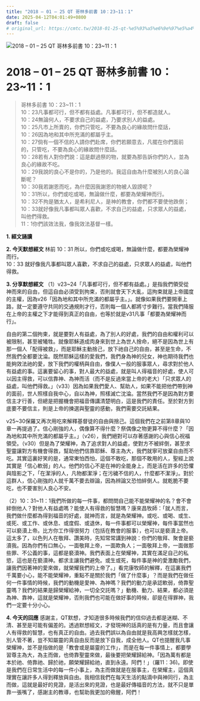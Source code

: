 ```yaml
---
title: "2018 – 01 – 25 QT 哥林多前書 10：23~11：1"
date: 2025-04-12T04:01:49+0800
draft: false
# original_url: https://cmtc.tw/2018-01-25-qt-%e5%93%a5%e6%9e%97%e5%a4%9a%e5%89%8d%e6%9b%b8-10%ef%bc%9a2311%ef%bc%9a1
---
```


![2018 – 01 – 25 QT 哥林多前書 10：23\~11：1](/images/qt.jpg   "2018 – 01 – 25 QT 哥林多前書 10：23\~11：1")

# 2018 – 01 – 25 QT 哥林多前書 10：23\~11：1

> 哥林多前書 10：23\~11：1  
> 10：23凡事都可行，但不都有益處。凡事都可行，但不都造就人。  
> 10：24無論何人，不要求自己的益處，乃要求別人的益處。  
> 10：25凡市上所賣的，你們只管吃，不要為良心的緣故問什麼話，  
> 10：26因為地和其中所充滿的都屬乎主。  
> 10：27倘有一個不信的人請你們赴席，你們若願意去，凡擺在你們面前的，只管吃，不要為良心的緣故問什麼話。  
> 10：28若有人對你們說：這是獻過祭的物，就要為那告訴你們的人，並為良心的緣故不吃。  
> 10：29我說的良心不是你的，乃是他的。我這自由為什麼被別人的良心論斷呢？  
> 10：30我若謝恩而吃，為什麼因我謝恩的物被人毀謗呢？  
> 10：31所以，你們或吃或喝，無論做什麼，都要為榮耀神而行。  
> 10：32不拘是猶太人，是希利尼人，是神的教會，你們都不要使他跌倒；  
> 10：33就好像我凡事都叫眾人喜歡，不求自己的益處，只求眾人的益處，叫他們得救。  
> 11：1你們該效法我，像我效法基督一樣。

**1. 經文誦讀**

**2.  今天默想經文**
林前 10：31 所以，你們或吃或喝，無論做什麼，都要為榮耀神而行。  
10：33 就好像我凡事都叫眾人喜歡，不求自己的益處，只求眾人的益處，叫他們得救。

**3. 分享默想經文**
（1）v23\~24「凡事都可行，但不都有益處。」是指我們領受從神而來的自由，但這自由必須受到拘束，否則就會天下大亂，這拘束就是上帝國度的主權，因為v26「因為地和其中所充滿的都屬乎主。」。就像如果我們要開車上路，就一定要遵守共同的交通規則才行，否則每一個人都將寸步難行。當我們降服在上帝的主權之下才能得到真正的自由，也等於就是v31凡事「都要為榮耀神而行」。

自由的第二個拘束，就是要對人有益處，為了別人的好處，我們的自由和權利可以被限制，甚至被犧牲。就像耶穌道成肉身來到世上為世人捨命，絕不是因為世上有那一個人「配得被救」，而是耶穌主動捨己，放下祂自己的自由，甚至是生命，不然我們全都要沈淪。既然耶穌這樣的愛我們，我們身為神的兒女，神也期待我們也能夠效法祂的愛，放下我們的權柄與自由，像僕人一般的服事眾人，尋求對於他人有益處的事。這裏要留心的事，對人最大的益處，就是叫人得福音的好處，使人可以因主得救，可以信靠神、為神而活（而不是反過來當上帝的老大）「只求眾人的益處，叫他們得救。」（v33）因為如果我們愛人、幫助人，如果不能把他們帶到神的面前，世人照樣自我中心，自以為神，照樣滅亡沈淪。當然我們不是因為對方要信主才行善，但總是把握機會把福音傳講清楚明白，這是我們的責任。至於對方到底要不要信主，則是上帝的揀選與聖靈的感動，我們需要交託結果。

v25\~30保羅又再次用吃來解釋基督徒的自由與捨己。這個我們在之前第8章與10章一再提過了。信心剛強的人，偶像算不得什麼？祭偶像之物更算不得什麼？「因為地和其中所充滿的都屬乎主。」（v26），我們絕對可以存著感謝的心與信心祝福領受。（v30）但是為了榮耀神，為了追求對人的益處，使對方不被絆倒，甚至求聖靈讓對方有機會得救，幫助他們信靠耶穌、尊主為大，我們就寧可放棄自由而不吃。其實這裏好笑的是，通常東怕西怕，這個不敢吃，那個不敢用的人，聖經上說其實是「信心軟弱」的人。他們的信心不是在神的全能身上，而是活在許多的恐懼與陰影之下，「在潔淨的人，凡物都潔淨；在污穢不信的人，什麼都不潔淨」。對於這群人，信心剛強的人就千萬不要去辯論，因為辨論又恐怕絆倒人。就乾脆不要吃，也不要害別人良心不安。

（2）10：31\~11：1我們所做的每一件事，都問問自己能不能榮耀神的名？會不會絆倒他人？對他人有益處嗎？能使人有得救的智慧嗎？康來昌牧師：「就人而言，我們做什麼都為得到福音的好處，就神而言，就是為榮耀神。或吃、或喝、或生、或死、或工作、或休息、或度假、或退休，每一件事都可以榮耀神，每件事當然也可以褻瀆上帝。比方你工作得很努力（包括在教會的服事），也可以是褻瀆上帝。這太多了，以色列人在敬拜、讚美時，先知常常講到神說：你們的敬拜、聚會是褻瀆我。因為你們有口無心，一面敬拜上帝，一面欺負人；一面敬拜上帝，一面做那些罪、不公義的事，這都是褻瀆神。我們表面上在榮耀神，其實在滿足自己的私慾，這也是在褻瀆神。都求主讓我們避免。或生或死，每件事是神的愛激勵我們，讓我們因著神的愛來做，就榮耀我們的上帝了。」看完康牧師的解釋，在這裏我們千萬要小心，能不能榮耀神，重點不是關於我們「做了什麼事」？而是我們在做任何一件事情的時候，我們的動機是愛神、為神嗎？我們的動力是承認軟弱，倚靠聖靈嗎？我們的結果是歸榮耀給神，一切全交託嗎？」動機、動力、結果，都必須是為神、靠神，這就是榮耀神，否則我們也可能在做好事的時候，卻是在得罪神，我們一定要十分小心。

**4. 今天的回應**
感謝主，QT默想，才知道很多時候我們的信仰過去都是迷糊、不清、甚至是可能有偏差的。透過默想經文，才發現神的話真的是有力量，而且會讓人有得救的智慧，也有真正的自由。過去我們誤以為自由就是我高興怎樣就怎樣，別人管不著，豈不知屬靈的真自由反而是放下自我，成全他人。QT也提醒我凡事榮耀神，並不是指做的是「教會或是屬靈的工作」，而是在每一件事情上，都要學習尊主為大，為主而做，也倚靠聖靈來做，最後要把榮耀歸給神。「因為萬有都是本於祂、倚靠祂、歸於祂，願榮耀歸給祂，直到永遠。阿們！」（羅11：36)。即使是我們在日常生活中的每一件小事上，為主而做就是在服事主，在榮耀主，這個真理實在讓許多人得到釋放與自由。我相信我們在每天生活的點滴中與神同行，為主而做，這就是最好的見證，是活出來的見證，也是最好傳福音的方法，就不只是單靠一張嘴了，感謝主的教導，也幫助我更加的儆醒，阿們！
